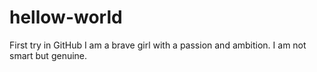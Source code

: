 # hellow-world
First try in GitHub
I am a brave girl with a passion and ambition. I am not smart but genuine.  
